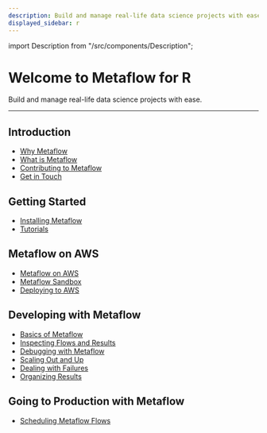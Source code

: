 ```yaml
---
description: Build and manage real-life data science projects with ease.
displayed_sidebar: r
---
```


import Description from "/src/components/Description";

# Welcome to Metaflow for R

<Description>Build and manage real-life data science projects with ease.</Description>

---

## Introduction

- [Why Metaflow](v/r/introduction/why-metaflow)
- [What is Metaflow](v/r/introduction/what-is-metaflow)
- [Contributing to Metaflow](v/r/introduction/contributing-to-metaflow)
- [Get in Touch](v/r/introduction/getting-in-touch)

## Getting Started

- [Installing Metaflow](v/r/getting-started/install)
- [Tutorials](v/r/getting-started/tutorials/)

## Metaflow on AWS

- [Metaflow on AWS](v/r/metaflow-on-aws)
- [Metaflow Sandbox](v/r/metaflow-on-aws/metaflow-sandbox)
- [Deploying to AWS](v/r/metaflow-on-aws/deploy-to-aws)

## Developing with Metaflow

- [Basics of Metaflow](v/r/metaflow/basics)
- [Inspecting Flows and Results](v/r/metaflow/client)
- [Debugging with Metaflow](v/r/metaflow/debugging)
- [Scaling Out and Up](v/r/metaflow/scaling)
- [Dealing with Failures](v/r/metaflow/failures)
- [Organizing Results](v/r/metaflow/tagging)

## Going to Production with Metaflow

- [Scheduling Metaflow Flows ](v/r/going-to-production-with-metaflow/scheduling-metaflow-flows)
